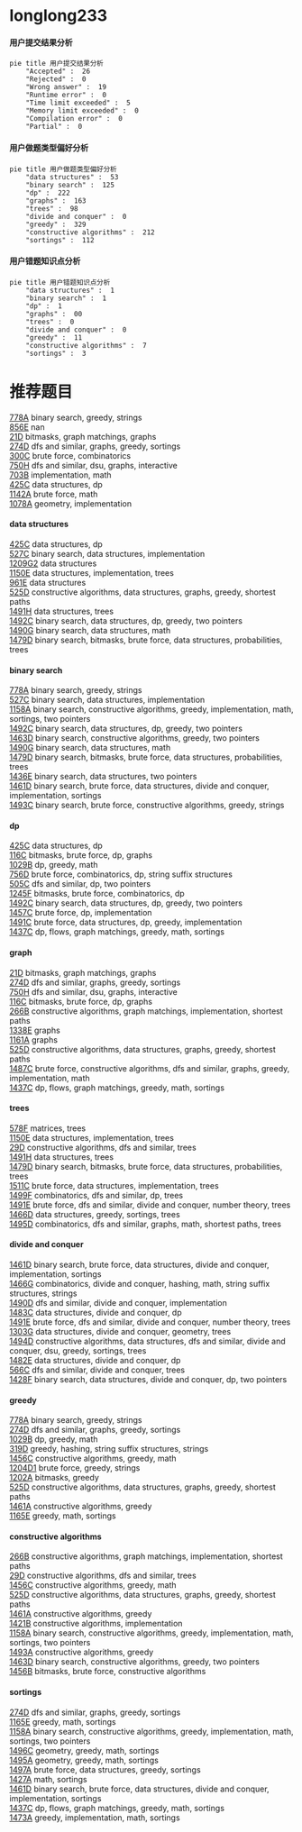 # longlong233
<!-- tabs:start -->
#### **用户提交结果分析**

```mermaid
pie title 用户提交结果分析
    "Accepted" :  26
    "Rejected" :  0
    "Wrong answer" :  19
    "Runtime error" :  0
    "Time limit exceeded" :  5
    "Memory limit exceeded" :  0
    "Compilation error" :  0
    "Partial" :  0
```
#### **用户做题类型偏好分析**

```mermaid
pie title 用户做题类型偏好分析
    "data structures" :  53
    "binary search" :  125
    "dp" :  222
    "graphs" :  163
    "trees" :  98
    "divide and conquer" :  0
    "greedy" :  329
    "constructive algorithms" :  212
    "sortings" :  112
```
#### **用户错题知识点分析**

```mermaid
pie title 用户错题知识点分析
    "data structures" :  1
    "binary search" :  1
    "dp" :  1
    "graphs" :  00
    "trees" :  0
    "divide and conquer" :  0
    "greedy" :  11
    "constructive algorithms" :  7
    "sortings" :  3
```
<!-- tabs:end -->
# 推荐题目
[778A](http://codeforces.com/problemset/problem/778/A)		binary search,
                        greedy,
                        strings		  
[856E](http://codeforces.com/problemset/problem/856/E)		nan		  
[21D](http://codeforces.com/problemset/problem/21/D)		bitmasks,
                        graph matchings,
                        graphs		  
[274D](http://codeforces.com/problemset/problem/274/D)		dfs and similar,
                        graphs,
                        greedy,
                        sortings		  
[300C](http://codeforces.com/problemset/problem/300/C)		brute force,
                        combinatorics		  
[750H](http://codeforces.com/problemset/problem/750/H)		dfs and similar,
                        dsu,
                        graphs,
                        interactive		  
[703B](http://codeforces.com/problemset/problem/703/B)		implementation,
                        math		  
[425C](http://codeforces.com/problemset/problem/425/C)		data structures,
                        dp		  
[1142A](http://codeforces.com/problemset/problem/1142/A)		brute force,
                        math		  
[1078A](https://codeforces.com/contest/1078/problem/A)		geometry,
                        implementation		  
<!-- tabs:start -->
#### **data structures**
[425C](http://codeforces.com/problemset/problem/425/C)		data structures,
                        dp		  
[527C](http://codeforces.com/problemset/problem/527/C)		binary search,
                        data structures,
                        implementation		  
[1209G2](http://codeforces.com/problemset/problem/1209/G2)		data structures		  
[1150E](https://codeforces.com/contest/1150/problem/E)		data structures,
                        implementation,
                        trees		  
[961E](http://codeforces.com/problemset/problem/961/E)		data structures		  
[525D](http://codeforces.com/problemset/problem/525/D)		constructive algorithms,
                        data structures,
                        graphs,
                        greedy,
                        shortest paths		  
[1491H](http://codeforces.com/problemset/problem/1491/H)		data structures,
                        trees		  
[1492C](http://codeforces.com/problemset/problem/1492/C)		binary search,
                        data structures,
                        dp,
                        greedy,
                        two pointers		  
[1490G](http://codeforces.com/problemset/problem/1490/G)		binary search,
                        data structures,
                        math		  
[1479D](http://codeforces.com/problemset/problem/1479/D)		binary search,
                        bitmasks,
                        brute force,
                        data structures,
                        probabilities,
                        trees		  
#### **binary search**
[778A](http://codeforces.com/problemset/problem/778/A)		binary search,
                        greedy,
                        strings		  
[527C](http://codeforces.com/problemset/problem/527/C)		binary search,
                        data structures,
                        implementation		  
[1158A](http://codeforces.com/problemset/problem/1158/A)		binary search,
                        constructive algorithms,
                        greedy,
                        implementation,
                        math,
                        sortings,
                        two pointers		  
[1492C](http://codeforces.com/problemset/problem/1492/C)		binary search,
                        data structures,
                        dp,
                        greedy,
                        two pointers		  
[1463D](http://codeforces.com/problemset/problem/1463/D)		binary search,
                        constructive algorithms,
                        greedy,
                        two pointers		  
[1490G](http://codeforces.com/problemset/problem/1490/G)		binary search,
                        data structures,
                        math		  
[1479D](http://codeforces.com/problemset/problem/1479/D)		binary search,
                        bitmasks,
                        brute force,
                        data structures,
                        probabilities,
                        trees		  
[1436E](http://codeforces.com/problemset/problem/1436/E)		binary search,
                        data structures,
                        two pointers		  
[1461D](http://codeforces.com/problemset/problem/1461/D)		binary search,
                        brute force,
                        data structures,
                        divide and conquer,
                        implementation,
                        sortings		  
[1493C](http://codeforces.com/problemset/problem/1493/C)		binary search,
                        brute force,
                        constructive algorithms,
                        greedy,
                        strings		  
#### **dp**
[425C](http://codeforces.com/problemset/problem/425/C)		data structures,
                        dp		  
[116C](https://codeforces.com/contest/116/problem/C)		bitmasks,
                        brute force,
                        dp,
                        graphs		  
[1029B](http://codeforces.com/problemset/problem/1029/B)		dp,
                        greedy,
                        math		  
[756D](http://codeforces.com/problemset/problem/756/D)		brute force,
                        combinatorics,
                        dp,
                        string suffix structures		  
[505C](http://codeforces.com/problemset/problem/505/C)		dfs and similar,
                        dp,
                        two pointers		  
[1245F](http://codeforces.com/problemset/problem/1245/F)		bitmasks,
                        brute force,
                        combinatorics,
                        dp		  
[1492C](http://codeforces.com/problemset/problem/1492/C)		binary search,
                        data structures,
                        dp,
                        greedy,
                        two pointers		  
[1457C](https://codeforces.com/contest/1457/problem/C)		brute force,
                        dp,
                        implementation		  
[1491C](http://codeforces.com/problemset/problem/1491/C)		brute force,
                        data structures,
                        dp,
                        greedy,
                        implementation		  
[1437C](http://codeforces.com/problemset/problem/1437/C)		dp,
                        flows,
                        graph matchings,
                        greedy,
                        math,
                        sortings		  
#### **graph**
[21D](http://codeforces.com/problemset/problem/21/D)		bitmasks,
                        graph matchings,
                        graphs		  
[274D](http://codeforces.com/problemset/problem/274/D)		dfs and similar,
                        graphs,
                        greedy,
                        sortings		  
[750H](http://codeforces.com/problemset/problem/750/H)		dfs and similar,
                        dsu,
                        graphs,
                        interactive		  
[116C](https://codeforces.com/contest/116/problem/C)		bitmasks,
                        brute force,
                        dp,
                        graphs		  
[266B](http://codeforces.com/problemset/problem/266/B)		constructive algorithms,
                        graph matchings,
                        implementation,
                        shortest paths		  
[1338E](http://codeforces.com/problemset/problem/1338/E)		graphs		  
[1161A](https://codeforces.com/contest/1161/problem/A)		graphs		  
[525D](http://codeforces.com/problemset/problem/525/D)		constructive algorithms,
                        data structures,
                        graphs,
                        greedy,
                        shortest paths		  
[1487C](http://codeforces.com/problemset/problem/1487/C)		brute force,
                        constructive algorithms,
                        dfs and similar,
                        graphs,
                        greedy,
                        implementation,
                        math		  
[1437C](http://codeforces.com/problemset/problem/1437/C)		dp,
                        flows,
                        graph matchings,
                        greedy,
                        math,
                        sortings		  
#### **trees**
[578F](http://codeforces.com/problemset/problem/578/F)		matrices,
                        trees		  
[1150E](https://codeforces.com/contest/1150/problem/E)		data structures,
                        implementation,
                        trees		  
[29D](http://codeforces.com/problemset/problem/29/D)		constructive algorithms,
                        dfs and similar,
                        trees		  
[1491H](http://codeforces.com/problemset/problem/1491/H)		data structures,
                        trees		  
[1479D](http://codeforces.com/problemset/problem/1479/D)		binary search,
                        bitmasks,
                        brute force,
                        data structures,
                        probabilities,
                        trees		  
[1511C](http://codeforces.com/problemset/problem/1511/C)		brute force,
                        data structures,
                        implementation,
                        trees		  
[1499F](http://codeforces.com/problemset/problem/1499/F)		combinatorics,
                        dfs and similar,
                        dp,
                        trees		  
[1491E](http://codeforces.com/problemset/problem/1491/E)		brute force,
                        dfs and similar,
                        divide and conquer,
                        number theory,
                        trees		  
[1466D](http://codeforces.com/problemset/problem/1466/D)		data structures,
                        greedy,
                        sortings,
                        trees		  
[1495D](http://codeforces.com/problemset/problem/1495/D)		combinatorics,
                        dfs and similar,
                        graphs,
                        math,
                        shortest paths,
                        trees		  
#### **divide and conquer**
[1461D](http://codeforces.com/problemset/problem/1461/D)		binary search,
                        brute force,
                        data structures,
                        divide and conquer,
                        implementation,
                        sortings		  
[1466G](http://codeforces.com/problemset/problem/1466/G)		combinatorics,
                        divide and conquer,
                        hashing,
                        math,
                        string suffix structures,
                        strings		  
[1490D](http://codeforces.com/problemset/problem/1490/D)		dfs and similar,
                        divide and conquer,
                        implementation		  
[1483C](https://codeforces.com/contest/1483/problem/C)		data structures,
                        divide and conquer,
                        dp		  
[1491E](http://codeforces.com/problemset/problem/1491/E)		brute force,
                        dfs and similar,
                        divide and conquer,
                        number theory,
                        trees		  
[1303G](http://codeforces.com/problemset/problem/1303/G)		data structures,
                        divide and conquer,
                        geometry,
                        trees		  
[1494D](http://codeforces.com/problemset/problem/1494/D)		constructive algorithms,
                        data structures,
                        dfs and similar,
                        divide and conquer,
                        dsu,
                        greedy,
                        sortings,
                        trees		  
[1482E](http://codeforces.com/problemset/problem/1482/E)		data structures,
                        divide and conquer,
                        dp		  
[566C](http://codeforces.com/problemset/problem/566/C)		dfs and similar,
                        divide and conquer,
                        trees		  
[1428F](http://codeforces.com/problemset/problem/1428/F)		binary search,
                        data structures,
                        divide and conquer,
                        dp,
                        two pointers		  
#### **greedy**
[778A](http://codeforces.com/problemset/problem/778/A)		binary search,
                        greedy,
                        strings		  
[274D](http://codeforces.com/problemset/problem/274/D)		dfs and similar,
                        graphs,
                        greedy,
                        sortings		  
[1029B](http://codeforces.com/problemset/problem/1029/B)		dp,
                        greedy,
                        math		  
[319D](http://codeforces.com/problemset/problem/319/D)		greedy,
                        hashing,
                        string suffix structures,
                        strings		  
[1456C](https://codeforces.com/contest/1456/problem/C)		constructive algorithms,
                        greedy,
                        math		  
[1204D1](http://codeforces.com/problemset/problem/1204/D1)		brute force,
                        greedy,
                        strings		  
[1202A](http://codeforces.com/problemset/problem/1202/A)		bitmasks,
                        greedy		  
[525D](http://codeforces.com/problemset/problem/525/D)		constructive algorithms,
                        data structures,
                        graphs,
                        greedy,
                        shortest paths		  
[1461A](http://codeforces.com/problemset/problem/1461/A)		constructive algorithms,
                        greedy		  
[1165E](http://codeforces.com/problemset/problem/1165/E)		greedy,
                        math,
                        sortings		  
#### **constructive algorithms**
[266B](http://codeforces.com/problemset/problem/266/B)		constructive algorithms,
                        graph matchings,
                        implementation,
                        shortest paths		  
[29D](http://codeforces.com/problemset/problem/29/D)		constructive algorithms,
                        dfs and similar,
                        trees		  
[1456C](https://codeforces.com/contest/1456/problem/C)		constructive algorithms,
                        greedy,
                        math		  
[525D](http://codeforces.com/problemset/problem/525/D)		constructive algorithms,
                        data structures,
                        graphs,
                        greedy,
                        shortest paths		  
[1461A](http://codeforces.com/problemset/problem/1461/A)		constructive algorithms,
                        greedy		  
[1421B](http://codeforces.com/problemset/problem/1421/B)		constructive algorithms,
                        implementation		  
[1158A](http://codeforces.com/problemset/problem/1158/A)		binary search,
                        constructive algorithms,
                        greedy,
                        implementation,
                        math,
                        sortings,
                        two pointers		  
[1493A](http://codeforces.com/problemset/problem/1493/A)		constructive algorithms,
                        greedy		  
[1463D](http://codeforces.com/problemset/problem/1463/D)		binary search,
                        constructive algorithms,
                        greedy,
                        two pointers		  
[1456B](https://codeforces.com/contest/1456/problem/B)		bitmasks,
                        brute force,
                        constructive algorithms		  
#### **sortings**
[274D](http://codeforces.com/problemset/problem/274/D)		dfs and similar,
                        graphs,
                        greedy,
                        sortings		  
[1165E](http://codeforces.com/problemset/problem/1165/E)		greedy,
                        math,
                        sortings		  
[1158A](http://codeforces.com/problemset/problem/1158/A)		binary search,
                        constructive algorithms,
                        greedy,
                        implementation,
                        math,
                        sortings,
                        two pointers		  
[1496C](https://codeforces.com/contest/1496/problem/C)		geometry,
                        greedy,
                        math,
                        sortings		  
[1495A](http://codeforces.com/problemset/problem/1495/A)		geometry,
                        greedy,
                        math,
                        sortings		  
[1497A](http://codeforces.com/problemset/problem/1497/A)		brute force,
                        data structures,
                        greedy,
                        sortings		  
[1427A](http://codeforces.com/problemset/problem/1427/A)		math,
                        sortings		  
[1461D](http://codeforces.com/problemset/problem/1461/D)		binary search,
                        brute force,
                        data structures,
                        divide and conquer,
                        implementation,
                        sortings		  
[1437C](http://codeforces.com/problemset/problem/1437/C)		dp,
                        flows,
                        graph matchings,
                        greedy,
                        math,
                        sortings		  
[1473A](http://codeforces.com/problemset/problem/1473/A)		greedy,
                        implementation,
                        math,
                        sortings		  
<!-- tabs:end -->
